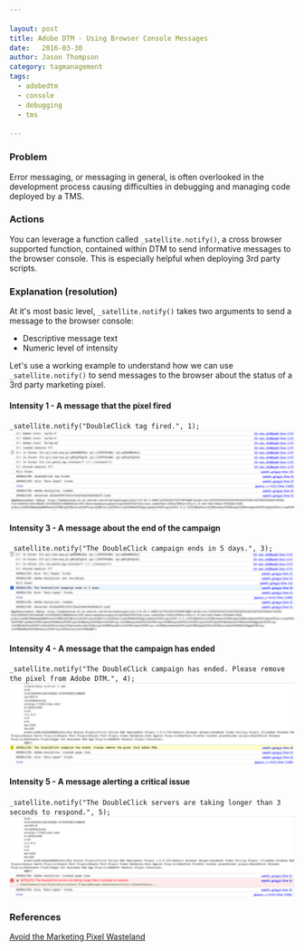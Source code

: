 ```yaml
---

layout: post
title: Adobe DTM - Using Browser Console Messages
date:   2016-03-30
author: Jason Thompson
category: tagmanagement
tags:
  - adobedtm
  - console
  - debugging
  - tms

---
```


### Problem
Error messaging, or messaging in general, is often overlooked in the development process causing difficulties in debugging and managing code deployed by a TMS.

### Actions
You can leverage a function called `_satellite.notify()`, a cross browser supported function, contained within DTM to send informative messages to the browser console. This is especially helpful when deploying 3rd party scripts. 

### Explanation (resolution)

At it's most basic level, `_satellite.notify()` takes two arguments to send a message to the browser console:

- Descriptive message text
- Numeric level of intensity

Let's use a working example to understand how we can use `_satellite.notify()` to send messages to the browser about the status of a 3rd party marketing pixel. 

#### Intensity 1 - A message that the pixel fired
`_satellite.notify("DoubleClick tag fired.", 1);`
![DTM Level 1 Notification](/images/dtm_notify_1.png)

#### Intensity 3 - A message about the end of the campaign
`_satellite.notify("The DoubleClick campaign ends in 5 days.", 3);`
![DTM Level 3 Notification](/images/dtm_notify_3.png)

#### Intensity 4 - A message that the campaign has ended
`_satellite.notify("The DoubleClick campaign has ended. Please remove the pixel from Adobe DTM.", 4);`
![DTM Level 4 Notification](/images/dtm_notify_4.png)

#### Intensity 5 - A message alerting a critical issue
`_satellite.notify("The DoubleClick servers are taking longer than 3 seconds to respond.", 5);`
![DTM Level 5 Notification](/images/dtm_notify_5.png)

### References
[Avoid the Marketing Pixel Wasteland](http://33sticks.com/avoid-the-marketing-pixel-wasteland/)
